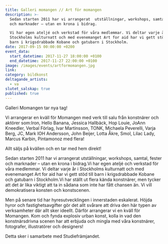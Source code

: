 ```yaml
---
title: Galleri momangen // Art för momangen
description: >-
  Sedan starten 2011 har vi arrangerat  utställningar, workshops, samtal, fester
  och marknader – utan en krona i bidrag. 

  Vi har egen ateljé och verkstad för våra medlemmar. Vi deltar varje år i
  Stockholms kulturnatt och med evenemanget Art for aid har vi gett stöd till
  barn i krigsdrabbade Kobane och gatubarn i Stockholm.
date: 2017-09-15 00:00:00 +0200
event_data:
  start_datetime: 2017-11-27 18:00:00 +0100
  end_datetime: 2017-11-27 22:00:00 +0100
image: /images/events/artformomangen.jpg
link:
category: bildkonst
deltagande_artists:
  - va
slutet_salskap: true
published: true
---
```


Galleri Momangen tar nya tag\!

Vi arrangerar en kv&auml;ll för Momangen med verk till salu fr&aring;n konstn&auml;rer och aktörer som:Iron, Hello Banana, Jessica Hallb&auml;ck, Hop Louie, JoAnn Kneedler, Verbal Förlag, Ivar Martinsson, TONK, Michaela Peverelli, Varja Berg, JC, Mark IOH Andersson, John Beijer, Lotta &Aring;kre, Smol, Lilac Lady, Marcus Karbin, Pintamonoz med flera\!

Allt s&auml;ljs p&aring; kv&auml;llen och en tar med hem direkt\!

Sedan starten 2011 har vi arrangerat utst&auml;llningar, workshops, samtal, fester och marknader – utan en krona i bidrag.Vi har egen atelj&eacute; och verkstad för v&aring;ra medlemmar. Vi deltar varje &aring;r i Stockholms kulturnatt och med evenemanget Art for aid har vi gett stöd till barn i krigsdrabbade Kobane och gatubarn i Stockholm.Vi har st&auml;llt ut flera k&auml;nda konstn&auml;rer, men tycker att det &auml;r lika viktigt att ta in s&aring;dana som inte har f&aring;tt chansen &auml;n. Vi vill demokratisera konsten och konstscenen.

Men p&aring; senare tid har hyresutvecklingen i innerstaden eskalerat. Höjda hyror och fastighetsavgifter gör det allt sv&aring;rare att driva den h&auml;r typen av verksamheter d&auml;r allt sker ideellt. D&auml;rför arrangerar vi en kv&auml;ll för Momangen. Kom och fynda explosiv urban konst, kolla in vad den konstn&auml;rsdrivna scenen har att erbjuda och mingla med v&aring;ra konstn&auml;rer, fotografer, illustratörer och designers\!

Detta sker i samarbete med Studiefr&auml;mjandet.
